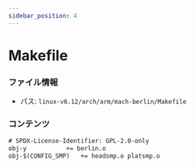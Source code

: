 ```yaml
---
sidebar_position: 4
---
```

# Makefile

### ファイル情報

- パス: `linux-v6.12/arch/arm/mach-berlin/Makefile`

### コンテンツ

```txt
# SPDX-License-Identifier: GPL-2.0-only
obj-y			+= berlin.o
obj-$(CONFIG_SMP)	+= headsmp.o platsmp.o

```

